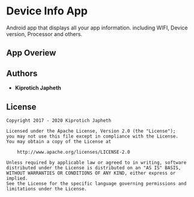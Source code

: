 # Device Info App

Android app that displays all your app information. including WIFI, Device version, Processor and others.

## App Overiew 

## Authors

* **Kiprotich Japheth**

## License
 

    Copyright 2017 - 2020 Kiprotich Japheth

    Licensed under the Apache License, Version 2.0 (the "License");
    you may not use this file except in compliance with the License.
    You may obtain a copy of the License at

        http://www.apache.org/licenses/LICENSE-2.0

    Unless required by applicable law or agreed to in writing, software
    distributed under the License is distributed on an "AS IS" BASIS,
    WITHOUT WARRANTIES OR CONDITIONS OF ANY KIND, either express or implied.
    See the License for the specific language governing permissions and
    limitations under the License.
